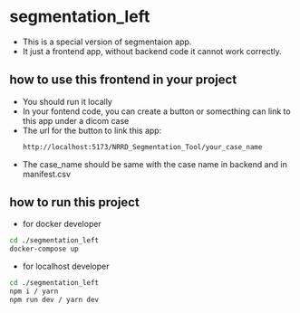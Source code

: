 # segmentation_left

- This is a special version of segmentaion app. 
- It just a frontend app, without backend code it cannot work correctly.

## how to use this frontend in your project

- You should run it locally 
- In your fontend code, you can create a button or somecthing can link to this app under a dicom case
- The url for the button to link this app:
    ```bash
    http://localhost:5173/NRRD_Segmentation_Tool/your_case_name
    ```
- The case_name should be same with the case name in backend and in manifest.csv


## how to run this project

- for docker developer

```bash
cd ./segmentation_left
docker-compose up
```

- for localhost developer

```bash
cd ./segmentation_left
npm i / yarn
npm run dev / yarn dev
```